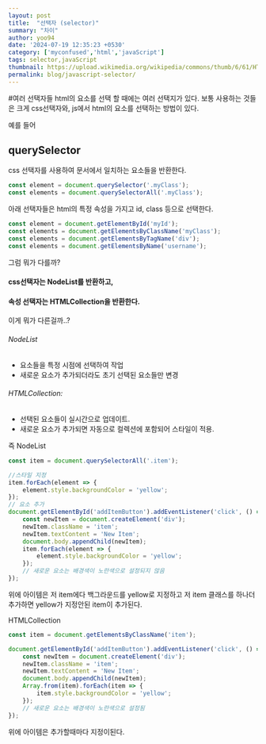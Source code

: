 ```yaml
---
layout: post
title:  "선택자 (selector)"
summary: "차이"
author: yoo94
date: '2024-07-19 12:35:23 +0530'
category: ['myconfused','html','javaScript']
tags: selector,javaScript
thumbnail: https://upload.wikimedia.org/wikipedia/commons/thumb/6/61/HTML5_logo_and_wordmark.svg/120px-HTML5_logo_and_wordmark.svg.png
permalink: blog/javascript-selector/
---
```

#여러 선택자들
html의 요소를 선택 할 때에는 여러 선택지가 있다.
보통 사용하는 것들은 크게 css선택자와, js에서 html의 요소를 선택하는 방법이 있다.

예를 들어 
## querySelector
css 선택자를 사용하여 문서에서 일치하는 요소들을 반환한다.
```javascript
const element = document.querySelector('.myClass');
const elements = document.querySelectorAll('.myClass');
```

아래 선택자들은 html의 특정 속성을 가지고  id, class 등으로 선택한다.
```javascript
const element = document.getElementById('myId');
const elements = document.getElementsByClassName('myClass');
const elements = document.getElementsByTagName('div');
const elements = document.getElementsByName('username');
```

그럼 뭐가 다를까?
#### css선택자는 NodeList를 반환하고, 
#### 속성 선택자는 HTMLCollection을 반환한다.
이게 뭐가 다른걸까..?

###### NodeList
- 요소들을 특정 시점에 선택하여 작업
- 새로운 요소가 추가되더라도 초기 선택된 요소들만 변경

###### HTMLCollection:
- 선택된 요소들이 실시간으로 업데이트.
- 새로운 요소가 추가되면 자동으로 컬렉션에 포함되어 스타일이 적용.

즉
NodeList
```javascript
const item = document.querySelectorAll('.item');

//스타일 지정
item.forEach(element => {
    element.style.backgroundColor = 'yellow';
});
// 요소 추가
document.getElementById('addItemButton').addEventListener('click', () => {
    const newItem = document.createElement('div');
    newItem.className = 'item';
    newItem.textContent = 'New Item';
    document.body.appendChild(newItem);
    item.forEach(element => {
        element.style.backgroundColor = 'yellow';
    });
    // 새로운 요소는 배경색이 노란색으로 설정되지 않음
});
```
위에 아이템은 저 item에다 백그라운드를 yellow로 지정하고 저 item 클래스를 하나더 추가하면 
yellow가 지정안된 item이 추가된다.

HTMLCollection
```javascript
const item = document.getElementsByClassName('item');

document.getElementById('addItemButton').addEventListener('click', () => {
    const newItem = document.createElement('div');
    newItem.className = 'item';
    newItem.textContent = 'New Item';
    document.body.appendChild(newItem);
    Array.from(item).forEach(item => {
        item.style.backgroundColor = 'yellow';
    });
    // 새로운 요소는 배경색이 노란색으로 설정됨
});
```
위에 아이템은 추가할때마다 지정이된다.
